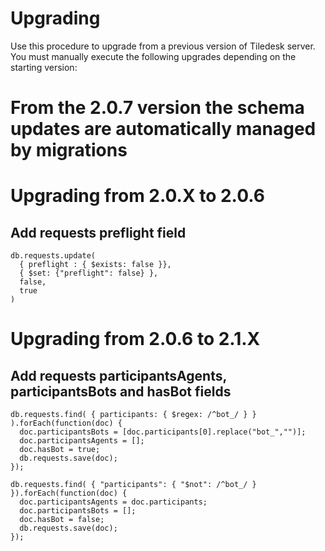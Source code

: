 # Upgrading

Use this procedure to upgrade from a previous version of Tiledesk server. You must manually execute the following upgrades depending on the starting version:

# From the 2.0.7 version the schema updates are automatically managed by migrations

# Upgrading from 2.0.X to 2.0.6

## Add requests preflight field

```
db.requests.update(
  { preflight : { $exists: false }},
  { $set: {"preflight": false} },
  false,
  true
)
```

# Upgrading from 2.0.6 to 2.1.X

## Add requests participantsAgents, participantsBots and hasBot fields

```
db.requests.find( { participants: { $regex: /^bot_/ } } ).forEach(function(doc) {
  doc.participantsBots = [doc.participants[0].replace("bot_","")];
  doc.participantsAgents = [];
  doc.hasBot = true;
  db.requests.save(doc);
});

db.requests.find( { "participants": { "$not": /^bot_/ } }).forEach(function(doc) {
  doc.participantsAgents = doc.participants;
  doc.participantsBots = [];
  doc.hasBot = false;
  db.requests.save(doc);
});

```
